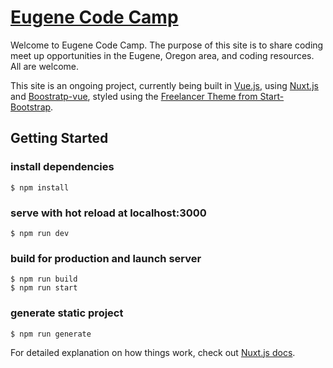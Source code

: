 # [Eugene Code Camp](https://eugenecodecamp.com/)

Welcome to Eugene Code Camp. The purpose of this site is to share coding meet up opportunities in the Eugene, Oregon area, and coding resources. All are welcome.


This site is an ongoing project, currently being built in [Vue.js](https://vuejs.org/), using [Nuxt.js](https://nuxtjs.org/) and [Boostratp-vue](https://bootstrap-vue.js.org/), styled using the [Freelancer Theme from Start-Bootstrap](https://github.com/BlackrockDigital/startbootstrap-freelancer).

## Getting Started


### install dependencies
    $ npm install

### serve with hot reload at localhost:3000
    $ npm run dev

### build for production and launch server
    $ npm run build
    $ npm run start

### generate static project
    $ npm run generate

For detailed explanation on how things work, check out [Nuxt.js docs](https://nuxtjs.org).